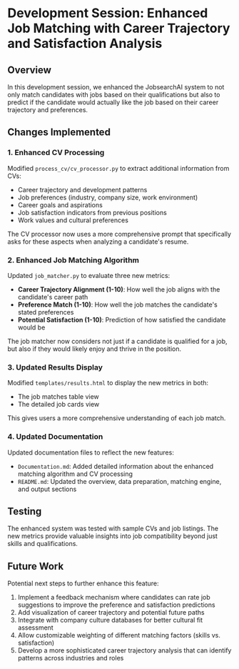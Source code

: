 # Development Session: Enhanced Job Matching with Career Trajectory and Satisfaction Analysis

## Overview

In this development session, we enhanced the JobsearchAI system to not only match candidates with jobs based on their qualifications but also to predict if the candidate would actually like the job based on their career trajectory and preferences.

## Changes Implemented

### 1. Enhanced CV Processing

Modified `process_cv/cv_processor.py` to extract additional information from CVs:
- Career trajectory and development patterns
- Job preferences (industry, company size, work environment)
- Career goals and aspirations
- Job satisfaction indicators from previous positions
- Work values and cultural preferences

The CV processor now uses a more comprehensive prompt that specifically asks for these aspects when analyzing a candidate's resume.

### 2. Enhanced Job Matching Algorithm

Updated `job_matcher.py` to evaluate three new metrics:
- **Career Trajectory Alignment (1-10)**: How well the job aligns with the candidate's career path
- **Preference Match (1-10)**: How well the job matches the candidate's stated preferences
- **Potential Satisfaction (1-10)**: Prediction of how satisfied the candidate would be

The job matcher now considers not just if a candidate is qualified for a job, but also if they would likely enjoy and thrive in the position.

### 3. Updated Results Display

Modified `templates/results.html` to display the new metrics in both:
- The job matches table view
- The detailed job cards view

This gives users a more comprehensive understanding of each job match.

### 4. Updated Documentation

Updated documentation files to reflect the new features:
- `Documentation.md`: Added detailed information about the enhanced matching algorithm and CV processing
- `README.md`: Updated the overview, data preparation, matching engine, and output sections

## Testing

The enhanced system was tested with sample CVs and job listings. The new metrics provide valuable insights into job compatibility beyond just skills and qualifications.

## Future Work

Potential next steps to further enhance this feature:
1. Implement a feedback mechanism where candidates can rate job suggestions to improve the preference and satisfaction predictions
2. Add visualization of career trajectory and potential future paths
3. Integrate with company culture databases for better cultural fit assessment
4. Allow customizable weighting of different matching factors (skills vs. satisfaction)
5. Develop a more sophisticated career trajectory analysis that can identify patterns across industries and roles

